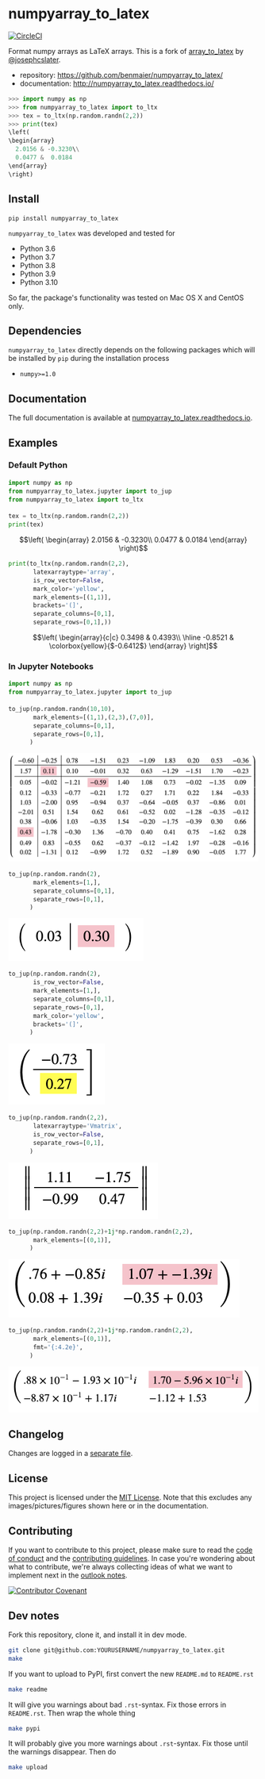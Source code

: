 # numpyarray\_to\_latex


[![CircleCI](https://circleci.com/gh/benmaier/numpyarray_to_latex.svg?style=svg)](https://circleci.com/gh/benmaier/numpyarray_to_latex)

Format numpy arrays as LaTeX arrays. This is a fork of [array_to_latex](https://github.com/josephcslater/array_to_latex) by [@josephcslater](https://github.com/josephcslater).

* repository: https://github.com/benmaier/numpyarray_to_latex/
* documentation: http://numpyarray_to_latex.readthedocs.io/

```python
>>> import numpy as np
>>> from numpyarray_to_latex import to_ltx
>>> tex = to_ltx(np.random.randn(2,2))
>>> print(tex)
\left(
\begin{array}
  2.0156 & -0.3230\\
  0.0477 &  0.0184
\end{array}
\right)
```

## Install

    pip install numpyarray_to_latex

`numpyarray_to_latex` was developed and tested for 

* Python 3.6
* Python 3.7
* Python 3.8
* Python 3.9
* Python 3.10

So far, the package's functionality was tested on Mac OS X and CentOS only.

## Dependencies

`numpyarray_to_latex` directly depends on the following packages which will be installed by `pip` during the installation process

* `numpy>=1.0`

## Documentation

The full documentation is available at [numpyarray_to_latex.readthedocs.io](http://numpyarray_to_latex.readthedocs.io).

## Examples

### Default Python

```python
import numpy as np
from numpyarray_to_latex.jupyter import to_jup
from numpyarray_to_latex import to_ltx

tex = to_ltx(np.random.randn(2,2))
print(tex)
```

```math
\left(
\begin{array}
  2.0156 & -0.3230\\
  0.0477 &  0.0184
\end{array}
\right)
```


```python
print(to_ltx(np.random.randn(2,2),
       latexarraytype='array',
       is_row_vector=False,
       mark_color='yellow',
       mark_elements=[(1,1)], 
       brackets='(]',
       separate_columns=[0,1],
       separate_rows=[0,1],))
```

```math
\left(
\begin{array}{c|c}
  0.3498 &  0.4393\\
  \hline
 -0.8521 & \colorbox{yellow}{$-0.6412$}
\end{array}
\right]
```


### In Jupyter Notebooks

```python
import numpy as np
from numpyarray_to_latex.jupyter import to_jup

to_jup(np.random.randn(10,10),
       mark_elements=[(1,1),(2,3),(7,0)],
       separate_columns=[0,1],
       separate_rows=[0,1],
      )
```

![01](img/01.png)



```python
to_jup(np.random.randn(2),
       mark_elements=[1,],
       separate_columns=[0,1],
       separate_rows=[0,1],
      )
```


![02](img/02.png)



```python
to_jup(np.random.randn(2),
       is_row_vector=False,
       mark_elements=[1,],
       separate_columns=[0,1],
       separate_rows=[0,1],
       mark_color='yellow',
       brackets='(]',
      )
```


![03](img/03.png)



```python
to_jup(np.random.randn(2,2),
       latexarraytype='Vmatrix',
       is_row_vector=False,
       separate_rows=[0,1],
      )
```


![04](img/04.png)


```python
to_jup(np.random.randn(2,2)+1j*np.random.randn(2,2),
       mark_elements=[(0,1)],
      )
```


![05](img/05.png)



```python
to_jup(np.random.randn(2,2)+1j*np.random.randn(2,2),
       mark_elements=[(0,1)],
       fmt='{:4.2e}',
      )
```

![06](img/06.png)


## Changelog

Changes are logged in a [separate file](https://github.com/benmaier/numpyarray_to_latex/blob/main/CHANGELOG.md).

## License

This project is licensed under the [MIT License](https://github.com/benmaier/numpyarray_to_latex/blob/main/LICENSE).
Note that this excludes any images/pictures/figures shown here or in the documentation.

## Contributing

If you want to contribute to this project, please make sure to read the [code of conduct](https://github.com/benmaier/numpyarray_to_latex/blob/main/CODE_OF_CONDUCT.md) and the [contributing guidelines](https://github.com/benmaier/numpyarray_to_latex/blob/main/CONTRIBUTING.md). In case you're wondering about what to contribute, we're always collecting ideas of what we want to implement next in the [outlook notes](https://github.com/benmaier/numpyarray_to_latex/blob/main/OUTLOOK.md).

[![Contributor Covenant](https://img.shields.io/badge/Contributor%20Covenant-v1.4%20adopted-ff69b4.svg)](code-of-conduct.md)

## Dev notes

Fork this repository, clone it, and install it in dev mode.

```bash
git clone git@github.com:YOURUSERNAME/numpyarray_to_latex.git
make
```

If you want to upload to PyPI, first convert the new `README.md` to `README.rst`

```bash
make readme
```

It will give you warnings about bad `.rst`-syntax. Fix those errors in `README.rst`. Then wrap the whole thing 

```bash
make pypi
```

It will probably give you more warnings about `.rst`-syntax. Fix those until the warnings disappear. Then do

```bash
make upload
```

